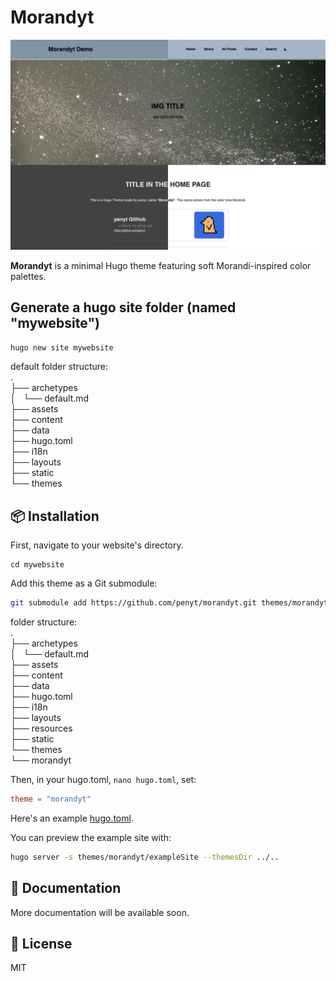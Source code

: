 # Morandyt

![screenshot](https://github.com/penyt/morandyt/blob/edd90e5846f37fda036f8ddfaf6a9d9d784d7498/images/screenshot.png)

**Morandyt** is a minimal Hugo theme featuring soft Morandi-inspired color palettes.  

## Generate a hugo site folder (named "mywebsite")
`hugo new site mywebsite`

default folder structure:  
.  
├── archetypes  
│   └── default.md  
├── assets  
├── content  
├── data  
├── hugo.toml  
├── i18n  
├── layouts  
├── static  
└── themes  

## 📦 Installation
First, navigate to your website's directory.  
```
cd mywebsite
```

Add this theme as a Git submodule:
```bash
git submodule add https://github.com/penyt/morandyt.git themes/morandyt
```

folder structure:  
.  
├── archetypes  
│   └── default.md  
├── assets  
├── content  
├── data  
├── hugo.toml  
├── i18n  
├── layouts  
├── resources  
├── static  
└── themes  
    └── morandyt  

Then, in your hugo.toml, `nano hugo.toml`, set:  
```toml
theme = "morandyt"
```
Here's an example [hugo.toml](https://github.com/penyt/morandyt/blob/main/exampleSite/hugo.toml).  

You can preview the example site with:
```sh
hugo server -s themes/morandyt/exampleSite --themesDir ../..
```

## 📝 Documentation

More documentation will be available soon.

## 📄 License

MIT